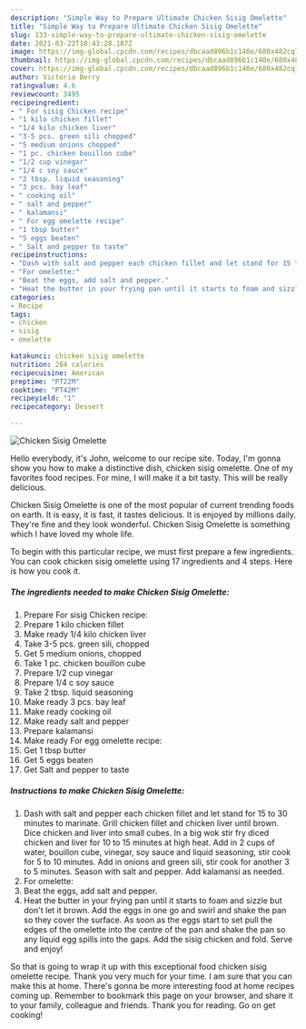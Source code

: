 ```yaml
---
description: "Simple Way to Prepare Ultimate Chicken Sisig Omelette"
title: "Simple Way to Prepare Ultimate Chicken Sisig Omelette"
slug: 133-simple-way-to-prepare-ultimate-chicken-sisig-omelette
date: 2021-03-22T18:43:28.187Z
image: https://img-global.cpcdn.com/recipes/dbcaad896b1c140e/680x482cq70/chicken-sisig-omelette-recipe-main-photo.jpg
thumbnail: https://img-global.cpcdn.com/recipes/dbcaad896b1c140e/680x482cq70/chicken-sisig-omelette-recipe-main-photo.jpg
cover: https://img-global.cpcdn.com/recipes/dbcaad896b1c140e/680x482cq70/chicken-sisig-omelette-recipe-main-photo.jpg
author: Victoria Berry
ratingvalue: 4.6
reviewcount: 3495
recipeingredient:
- " For sisig Chicken recipe"
- "1 kilo chicken fillet"
- "1/4 kilo chicken liver"
- "3-5 pcs. green sili chopped"
- "5 medium onions chopped"
- "1 pc. chicken bouillon cube"
- "1/2 cup vinegar"
- "1/4 c soy sauce"
- "2 tbsp. liquid seasoning"
- "3 pcs. bay leaf"
- " cooking oil"
- " salt and pepper"
- " kalamansi"
- " For egg omelette recipe"
- "1 tbsp butter"
- "5 eggs beaten"
- " Salt and pepper to taste"
recipeinstructions:
- "Dash with salt and pepper each chicken fillet and let stand for 15 to 30 minutes to marinate. Grill chicken fillet and chicken liver until brown. Dice chicken and liver into small cubes. In a big wok stir fry diced chicken and liver for 10 to 15 minutes at high heat. Add in 2 cups of water, bouillon cube, vinegar, soy sauce and liquid seasoning, stir cook for 5 to 10 minutes. Add in onions and green sili, stir cook for another 3 to 5 minutes. Season with salt and pepper. Add kalamansi as needed."
- "For omelette:"
- "Beat the eggs, add salt and pepper."
- "Heat the butter in your frying pan until it starts to foam and sizzle but don&#39;t let it brown. Add the eggs in one go and swirl and shake the pan so they cover the surface. As soon as the eggs start to set pull the edges of the omelette into the centre of the pan and shake the pan so any liquid egg spills into the gaps. Add the sisig chicken and fold. Serve and enjoy!"
categories:
- Recipe
tags:
- chicken
- sisig
- omelette

katakunci: chicken sisig omelette 
nutrition: 284 calories
recipecuisine: American
preptime: "PT22M"
cooktime: "PT42M"
recipeyield: "1"
recipecategory: Dessert

---
```



![Chicken Sisig Omelette](https://img-global.cpcdn.com/recipes/dbcaad896b1c140e/680x482cq70/chicken-sisig-omelette-recipe-main-photo.jpg)

Hello everybody, it's John, welcome to our recipe site. Today, I'm gonna show you how to make a distinctive dish, chicken sisig omelette. One of my favorites food recipes. For mine, I will make it a bit tasty. This will be really delicious.

Chicken Sisig Omelette is one of the most popular of current trending foods on earth. It is easy, it is fast, it tastes delicious. It is enjoyed by millions daily. They're fine and they look wonderful. Chicken Sisig Omelette is something which I have loved my whole life.




To begin with this particular recipe, we must first prepare a few ingredients. You can cook chicken sisig omelette using 17 ingredients and 4 steps. Here is how you cook it.

<!--inarticleads1-->

##### The ingredients needed to make Chicken Sisig Omelette:

1. Prepare  For sisig Chicken recipe:
1. Prepare 1 kilo chicken fillet
1. Make ready 1/4 kilo chicken liver
1. Take 3-5 pcs. green sili, chopped
1. Get 5 medium onions, chopped
1. Take 1 pc. chicken bouillon cube
1. Prepare 1/2 cup vinegar
1. Prepare 1/4 c soy sauce
1. Take 2 tbsp. liquid seasoning
1. Make ready 3 pcs. bay leaf
1. Make ready  cooking oil
1. Make ready  salt and pepper
1. Prepare  kalamansi
1. Make ready  For egg omelette recipe:
1. Get 1 tbsp butter
1. Get 5 eggs beaten
1. Get  Salt and pepper to taste




<!--inarticleads2-->

##### Instructions to make Chicken Sisig Omelette:

1. Dash with salt and pepper each chicken fillet and let stand for 15 to 30 minutes to marinate. Grill chicken fillet and chicken liver until brown. Dice chicken and liver into small cubes. In a big wok stir fry diced chicken and liver for 10 to 15 minutes at high heat. Add in 2 cups of water, bouillon cube, vinegar, soy sauce and liquid seasoning, stir cook for 5 to 10 minutes. Add in onions and green sili, stir cook for another 3 to 5 minutes. Season with salt and pepper. Add kalamansi as needed.
1. For omelette:
1. Beat the eggs, add salt and pepper.
1. Heat the butter in your frying pan until it starts to foam and sizzle but don&#39;t let it brown. Add the eggs in one go and swirl and shake the pan so they cover the surface. As soon as the eggs start to set pull the edges of the omelette into the centre of the pan and shake the pan so any liquid egg spills into the gaps. Add the sisig chicken and fold. Serve and enjoy!




So that is going to wrap it up with this exceptional food chicken sisig omelette recipe. Thank you very much for your time. I am sure that you can make this at home. There's gonna be more interesting food at home recipes coming up. Remember to bookmark this page on your browser, and share it to your family, colleague and friends. Thank you for reading. Go on get cooking!
